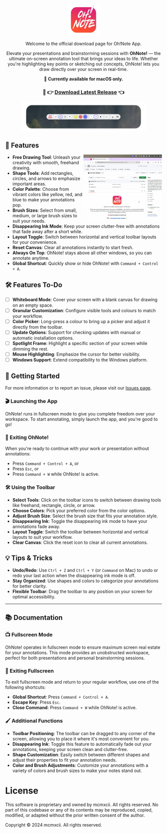<div align="center">
<img src="./assets/oh-note-icon.png" width="20%">

Welcome to the official download page for Oh!Note App.

Elevate your presentations and brainstorming sessions with **OhNote!** — the ultimate on-screen annotation tool that brings your ideas to life. Whether you're highlighting key points or sketching out concepts, OhNote! lets you draw directly over your screen in real-time.

🚨 **Currently available for macOS only.**

### 💾 👉 [Download Latest Release](https://github.com/mcmxcii-ldn/oh-note-releases/releases/latest) 👈

<img src="./assets/OhNote_Toolbar_Preview.png" width="80%">
</div>

## 🚀 Features

<img align="right" src="./assets/oh-note-preview.gif" width="50%">

- **Free Drawing Tool**: Unleash your creativity with smooth, freehand drawing.
- **Shape Tools**: Add rectangles, circles, and arrows to emphasize important areas.
- **Color Palette**: Choose from vibrant colors like yellow, red, and blue to make your annotations pop.
- **Brush Sizes**: Select from small, medium, or large brush sizes to suit your needs.
- **Disappearing Ink Mode**: Keep your screen clutter-free with annotations that fade away after a short while.
- **Layout Toggle**: Switch between horizontal and vertical toolbar layouts for your convenience.
- **Reset Canvas**: Clear all annotations instantly to start fresh.
- **Always On Top**: OhNote! stays above all other windows, so you can annotate anytime.
- **Global Shortcut**: Quickly show or hide OhNote! with `Command + Control + A`.

## 🛠 Features To-Do

- [ ] **Whiteboard Mode**: Cover your screen with a blank canvas for drawing on an empty space.
- [ ] **Granular Customization**: Configure visible tools and colours to match your workflow.
- [ ] **Color Picker**: Long-press a colour to bring up a picker and adjust it directly from the toolbar.
- [ ] **Update Options**: Support for checking updates with manual or automatic installation options.
- [ ] **Spotlight Frame**: Highlight a specific section of your screen while dimming the rest.
- [ ] **Mouse Highlighting**: Emphasize the cursor for better visibility.
- [ ] **Windows Support**: Extend compatibility to the Windows platform.

## 🏁 Getting Started

For more information or to report an issue, please visit our [Issues page](https://github.com/mcmxcii-ldn/oh-note-releases/issues).

### 🎬 Launching the App

OhNote! runs in fullscreen mode to give you complete freedom over your workspace. To start annotating, simply launch the app, and you're good to go!

### 🚪 Exiting OhNote!

When you're ready to continue with your work or presentation without annotations:

- Press `Command + Control + A`, or
- Press `Esc`, or
- Press `Command + W` while OhNote! is active.

### 🛠 Using the Toolbar

- **Select Tools**: Click on the toolbar icons to switch between drawing tools like freehand, rectangle, circle, or arrow.
- **Choose Colors**: Pick your preferred color from the color options.
- **Adjust Brush Size**: Select the brush size that fits your annotation style.
- **Disappearing Ink**: Toggle the disappearing ink mode to have your annotations fade away.
- **Layout Toggle**: Switch the toolbar between horizontal and vertical layouts to suit your workflow.
- **Clear Canvas**: Click the reset icon to clear all current annotations.

## 💡 Tips & Tricks

- **Undo/Redo**: Use `Ctrl + Z` and `Ctrl + Y` (or `Command` on Mac) to undo or redo your last action when the disappearing ink mode is off.
- **Stay Organized**: Use shapes and colors to categorize your annotations for better clarity.
- **Flexible Toolbar**: Drag the toolbar to any position on your screen for optimal accessibility.

---

## 📚 Documentation

### 📺 Fullscreen Mode

OhNote! operates in fullscreen mode to ensure maximum screen real estate for your annotations. This mode provides an unobstructed workspace, perfect for both presentations and personal brainstorming sessions.

### 🔄 Exiting Fullscreen

To exit fullscreen mode and return to your regular workflow, use one of the following shortcuts:

- **Global Shortcut**: Press `Command + Control + A`.
- **Escape Key**: Press `Esc`.
- **Close Command**: Press `Command + W` while OhNote! is active.

### 🖌 Additional Functions

- **Toolbar Positioning**: The toolbar can be dragged to any corner of the screen, allowing you to place it where it's most convenient for you.
- **Disappearing Ink**: Toggle this feature to automatically fade out your annotations, keeping your screen clean and clutter-free.
- **Shape Customization**: Easily switch between different shapes and adjust their properties to fit your annotation needs.
- **Color and Brush Adjustments**: Customize your annotations with a variety of colors and brush sizes to make your notes stand out.


# License
This software is proprietary and owned by mcmxcii. All rights reserved. No part of this codebase or any of its contents may be reproduced, copied, modified, or adapted without the prior written consent of the author.

Copyright © 2024 mcmxcii. All rights reserved.
